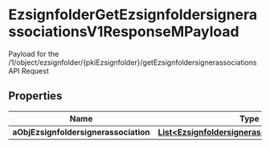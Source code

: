 

# EzsignfolderGetEzsignfoldersignerassociationsV1ResponseMPayload

Payload for the /1/object/ezsignfolder/{pkiEzsignfolder}/getEzsignfoldersignerassociations API Request

## Properties

Name | Type | Description | Notes
------------ | ------------- | ------------- | -------------
**aObjEzsignfoldersignerassociation** | [**List&lt;EzsignfoldersignerassociationResponse&gt;**](EzsignfoldersignerassociationResponse.md) |  | 



